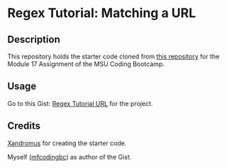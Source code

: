 # Regex Tutorial: Matching a URL

## Description

This repository holds the starter code cloned from [this repository](https://github.com/coding-boot-camp/bug-free-goggles) for the Module 17 Assignment of the MSU Coding Bootcamp.

## Usage

Go to this Gist: [Regex Tutorial URL](https://gist.github.com/mfcodingbc/929d51a742b513bbf3839763289d8a6d) for the project.

## Credits

[Xandromus](https://github.com/Xandromus) for creating the starter code.

Myself ([mfcodingbc](https://github.com/mfcodingbc)) as author of the Gist.
